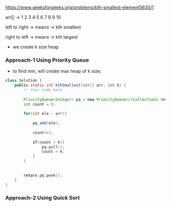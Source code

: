 https://www.geeksforgeeks.org/problems/kth-smallest-element5635/1

arr[] &rarr;  1 2 3 4 5 6 7 8 9 10

left to right &rarr; means &rarr; kth smallest

right to left &rarr; means &rarr; kth largest

* we create k size heap

### Approach-1 Using Priority Queue

* to find min, will create max heap of k size;

```java
class Solution {
    public static int kthSmallest(int[] arr, int k) {
        // Your code here
        
        PriorityQueue<Integer> pq = new PriorityQueue<>(Collections.reverseOrder());
        int count = 0;
        
        for(int ele : arr){
            
            pq.add(ele);
            
            count+=1;
            
            if(count > k){
                pq.poll();
                count = k;
            }
        }
        
        
        return pq.peek();
    }
}
```

### Approach-2 Using Quick Sort
